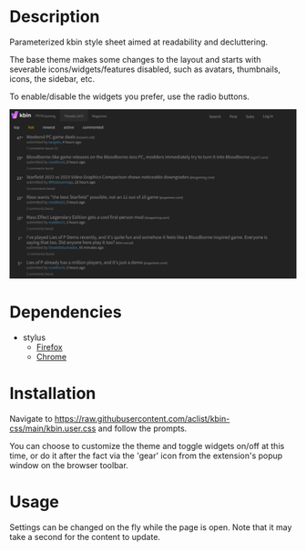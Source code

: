 # Description

Parameterized kbin style sheet aimed at readability and decluttering.

The base theme makes some changes to the layout and starts with severable icons/widgets/features disabled, such as
avatars, thumbnails, icons, the sidebar, etc.

To enable/disable the widgets you prefer, use the radio buttons.

![Alt text](example.png)

# Dependencies
- stylus
    - [Firefox](https://addons.mozilla.org/en-US/firefox/addon/styl-us/)
    - [Chrome](https://chrome.google.com/webstore/detail/stylus/clngdbkpkpeebahjckkjfobafhncgmne)

# Installation

Navigate to https://raw.githubusercontent.com/aclist/kbin-css/main/kbin.user.css and follow the prompts.

You can choose to customize the theme and toggle widgets on/off at this time, or do it after the fact
via the 'gear' icon from the extension's popup window on the browser toolbar.

# Usage

Settings can be changed on the fly while the page is open. Note that it may take a second for the content to update.
